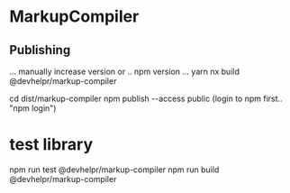 # MarkupCompiler


## Publishing


... manually increase version or .. npm version ...
yarn nx build @devhelpr/markup-compiler

cd dist/markup-compiler
npm publish --access public
(login to npm first.. "npm login")


# test library

npm run test @devhelpr/markup-compiler
npm run build @devhelpr/markup-compiler